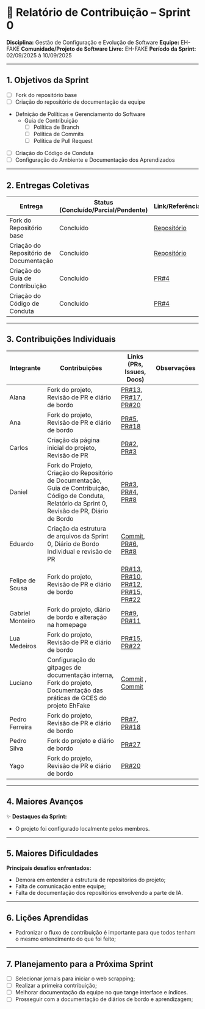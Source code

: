# 📝 Relatório de Contribuição – Sprint 0

**Disciplina:** Gestão de Configuração e Evolução de Software
**Equipe:** EH-FAKE
**Comunidade/Projeto de Software Livre:** EH-FAKE
**Período da Sprint:** 02/09/2025 à 10/09/2025

---

## 1. Objetivos da Sprint

- [ ] Fork do repositório base
- [ ] Criação do repositório de documentação da equipe
- Defnição de Políticas e Gerenciamento do Software
  - Guia de Contribuição
    - [ ] Política de Branch
    - [ ] Política de Commits
    - [ ] Política de Pull Request
- [ ] Criação do Código de Conduta
- [ ] Configuração do Ambiente e Documentação dos Aprendizados

---

## 2. Entregas Coletivas

| Entrega                                | Status (Concluído/Parcial/Pendente) | Link/Referência                                                 | Observações |
| -------------------------------------- | ----------------------------------- | --------------------------------------------------------------- | ----------- |
| Fork do Repositório base               | Concluído                           | [Repositório](https://github.com/GCES-EhFake-Fork/checkUp)      |             |
| Criação do Repositório de Documentação | Concluído                           | [Repositório](https://github.com/GCES-EhFake-Fork/docs-interno) |             |
| Criação do Guia de Contribuição        | Concluído                           | [PR#4](https://github.com/GCES-EhFake-Fork/docs-interno/pull/4) |             |
| Criação do Código de Conduta           | Concluído                           | [PR#4](https://github.com/GCES-EhFake-Fork/docs-interno/pull/4) |             |

---

## 3. Contribuições Individuais

| Integrante       | Contribuições                                                                                                                                           | Links (PRs, Issues, Docs)                                                                                                                                                                                                                                                                                                                     | Observações |
| ---------------- | ------------------------------------------------------------------------------------------------------------------------------------------------------- | --------------------------------------------------------------------------------------------------------------------------------------------------------------------------------------------------------------------------------------------------------------------------------------------------------------------------------------------- | ----------- |
| Alana            | Fork do projeto, Revisão de PR e diário de bordo                                                                                                        | [PR#13](https://github.com/GCES-EhFake-Fork/docs-interno/pull/13), [PR#17](https://github.com/GCES-EhFake-Fork/docs-interno/pull/17), [PR#20](https://github.com/GCES-EhFake-Fork/docs-interno/pull/20)                                                                                                                                       |             |
| Ana              | Fork do projeto, Revisão de PR e diário de bordo                                                                                                        | [PR#5](https://github.com/GCES-EhFake-Fork/docs-interno/pull/5), [PR#18](https://github.com/GCES-EhFake-Fork/docs-interno/pull/18)                                                                                                                                                                                                            |             |
| Carlos           | Criação da página inicial do projeto, Revisão de PR                                                                                                     | [PR#2](https://github.com/GCES-EhFake-Fork/docs-interno/pull/2), [PR#3](https://github.com/GCES-EhFake-Fork/docs-interno/pull/3)                                                                                                                                                                                                              |             |
| Daniel           | Fork do Projeto, Criação do Repositório de Documentação, Guia de Contribuição, Código de Conduta, Relatório da Sprint 0, Revisão de PR, Diário de Bordo | [PR#3](https://github.com/GCES-EhFake-Fork/docs-interno/pull/3), [PR#4](https://github.com/GCES-EhFake-Fork/docs-interno/pull/4), [PR#8](https://github.com/GCES-EhFake-Fork/docs-interno/pull/8)                                                                                                                                             |             |
| Eduardo          | Criação da estrutura de arquivos da Sprint 0, Diário de Bordo Individual e revisão de PR                                                                | [Commit](https://github.com/GCES-EhFake-Fork/docs-interno/commit/fb46aa7414b99f0c8a4d898c421a7d6fa4c62cd0), [PR#6](https://github.com/GCES-EhFake-Fork/docs-interno/pull/6), [PR#8](https://github.com/GCES-EhFake-Fork/docs-interno/pull/8)                                                                                                  |             |
| Felipe de Sousa  | Fork do projeto, Revisão de PR e diário de bordo                                                                                                        | [PR#13](https://github.com/GCES-EhFake-Fork/docs-interno/pull/13), [PR#10](https://github.com/GCES-EhFake-Fork/docs-interno/pull/10), [PR#12](https://github.com/GCES-EhFake-Fork/docs-interno/pull/12), [PR#15](https://github.com/GCES-EhFake-Fork/docs-interno/pull/15), [PR#22](https://github.com/GCES-EhFake-Fork/docs-interno/pull/22) |             |
| Gabriel Monteiro | Fork do projeto, diário de bordo e alteração na homepage                                                                                                | [PR#9](https://github.com/GCES-EhFake-Fork/docs-interno/pull/9), [PR#11](https://github.com/GCES-EhFake-Fork/docs-interno/pull/9)                                                                                                                                                                                                             |             |
| Lua Medeiros     | Fork do projeto, Revisão de PR e diário de bordo                                                                                                        | [PR#15](https://github.com/GCES-EhFake-Fork/docs-interno/pull/15), [PR#22](https://github.com/GCES-EhFake-Fork/docs-interno/pull/22)                                                                                                                                                                                                          |             |
| Luciano          |   Configuração do gitpages de documentação interna, Fork do projeto, Documentação das práticas de GCES do projeto EhFake                                                                                                                                                      |     [Commit](https://github.com/GCES-EhFake-Fork/docs-interno/commit/b7723a9994c10133bc0295a7cef5dc8548aa0f28) , [Commit](https://github.com/GCES-EhFake-Fork/docs-interno/commit/0c56d36457879a11609097a185cca915c053d18b)                                                                                                                                                                                                                                                                                                                                          |             |
| Pedro Ferreira   | Fork do projeto, Revisão de PR e diário de bordo                                                                                                        | [PR#7](https://github.com/GCES-EhFake-Fork/docs-interno/pull/7), [PR#18](https://github.com/GCES-EhFake-Fork/docs-interno/pull/18)                                                                                                                                                                                                                                                                                                                                                                                                                                             
| Pedro Silva   | Fork do projeto e diário de bordo                                                                                                        |   [PR#27](https://github.com/GCES-EhFake-Fork/docs-interno/pull/27)                                                                                                                                                                                    
| Yago             | Fork do projeto, Revisão de PR e diário de bordo                                                                                                        | [PR#20](https://github.com/GCES-EhFake-Fork/docs-interno/pull/20)                                                                                                                                                                                                                                                                             |             |

---

## 4. Maiores Avanços

✨ **Destaques da Sprint:**

- O projeto foi configurado localmente pelos membros.

---

## 5. Maiores Dificuldades

**Principais desafios enfrentados:**

- Demora em entender a estrutura de repositórios do projeto;
- Falta de comunicação entre equipe;
- Falta de documentação dos repositórios envolvendo a parte de IA.

---

## 6. Lições Aprendidas

- Padronizar o fluxo de contribuição é importante para que todos tenham o mesmo entendimento do que foi feito;

---

## 7. Planejamento para a Próxima Sprint

- [ ] Selecionar jornais para iniciar o web scrapping;
- [ ] Realizar a primeira contribuição;
- [ ] Melhorar documentação da equipe no que tange interface e índices.
- [ ] Prosseguir com a documentação de diários de bordo e aprendizagem;
